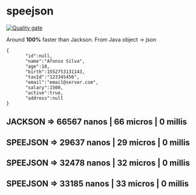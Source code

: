 # speejson

[![Quality gate](https://sonarcloud.io/api/project_badges/quality_gate?project=heitorfm_speejson)](https://sonarcloud.io/dashboard?id=heitorfm_speejson)

Around **100%** faster than Jackson. From Java object -> json

    {  
    	   "id":null,
    	   "name":"Afonso Silva",
    	   "age":18,
    	   "birth":1552753131143,
    	   "taxId":"123345456",
    	   "email":"email@server.com",
    	   "salary":1500,
    	   "active":true,
    	   "address":null
    }


## JACKSON => 66567 nanos | 66 micros | 0 millis

## SPEEJSON => 29637 nanos  |  29 micros  |  0 millis
## SPEEJSON => 32478 nanos  |  32 micros  |  0 millis
## SPEEJSON => 33185 nanos  |  33 micros  |  0 millis
